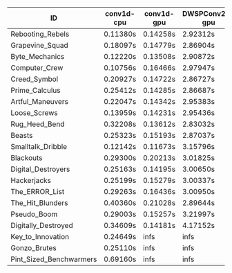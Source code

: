 |ID|conv1d-cpu|conv1d-gpu|DWSPConv2D-gpu|gemm-gpu|avg|
|-|-|-|-|-|-|
|Rebooting_Rebels|0.11380s|0.14258s|2.92312s|1.69774s|1.21931s|
|Grapevine_Squad|0.18097s|0.14779s|2.86904s|1.72986s|1.23191s|
|Byte_Mechanics|0.12220s|0.13508s|2.90872s|1.78768s|1.23842s|
|Computer_Crew|0.10756s|0.16466s|2.97947s|1.76815s|1.25496s|
|Creed_Symbol|0.20927s|0.14722s|2.86727s|1.79765s|1.25535s|
|Prime_Calculus|0.25412s|0.14285s|2.86687s|1.76473s|1.25715s|
|Artful_Maneuvers|0.22047s|0.14342s|2.95383s|1.75314s|1.26772s|
|Loose_Screws|0.13959s|0.14231s|2.95436s|1.83906s|1.26883s|
|Rug_Heed_Bend|0.32208s|0.13612s|2.83032s|1.82718s|1.27892s|
|Beasts|0.25323s|0.15193s|2.87037s|1.89376s|1.29232s|
|Smalltalk_Dribble|0.12142s|0.11673s|3.15796s|1.81265s|1.30219s|
|Blackouts|0.29300s|0.20213s|3.01825s|1.75080s|1.31604s|
|Digital_Destroyers|0.25163s|0.14195s|3.00650s|1.90130s|1.32535s|
|Hackerjacks|0.25199s|0.15279s|3.00337s|1.89407s|1.32556s|
|The_ERROR_List|0.29263s|0.16436s|3.00950s|1.94466s|1.35279s|
|The_Hit_Blunders|0.40360s|0.21028s|2.89644s|1.90352s|1.35346s|
|Pseudo_Boom|0.29003s|0.15257s|3.21997s|2.00115s|1.41593s|
|Digitally_Destroyed|0.34609s|0.14181s|4.17152s|2.58331s|1.81068s|
|Key_to_Innovation|0.24649s|infs|infs|2.62181s|infs|
|Gonzo_Brutes|0.25110s|infs|infs|infs|infs|
|Pint_Sized_Benchwarmers|0.69160s|infs|infs|4.42214s|infs|
